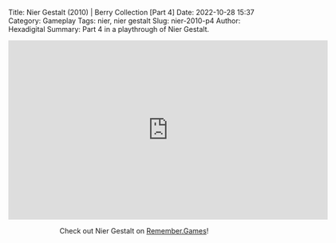 Title: Nier Gestalt (2010) | Berry Collection [Part 4]
Date: 2022-10-28 15:37
Category: Gameplay
Tags: nier, nier gestalt
Slug: nier-2010-p4
Author: Hexadigital
Summary: Part 4 in a playthrough of Nier Gestalt.

<center><iframe src="https://www.youtube.com/embed/nryHp7Sm7Eo?feature=oembed" allow="accelerometer; autoplay; encrypted-media; gyroscope; picture-in-picture" width="640" height="360" frameborder="0"></iframe>

Check out Nier Gestalt on [Remember.Games](https://remember.games/game/2307/nier/)!</center>